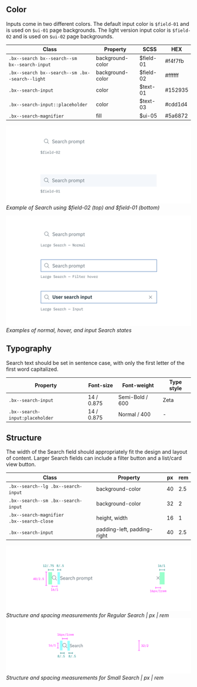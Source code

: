 ## Color

Inputs come in two different colors. The default input color is `$field-01` and is used on `$ui-01` page backgrounds. The light version input color is `$field-02` and is used on `$ui-02` page backgrounds.

| Class                                                | Property         | SCSS          | HEX     |
|------------------------------------------------------|------------------|---------------|---------|
| `.bx--search bx--search--sm` </br> `bx--search-input`| background-color | $field-01     | #f4f7fb |
| `.bx--search bx--search--sm .bx--search--light`      | background-color | $field-02     | #ffffff |
| `.bx--search-input`                                  | color            | $text-01      | #152935 |
| `.bx--search-input::placeholder`                     | color            |  $text-03     | #cdd1d4 |
| `.bx--search-magnifier`                              | fill             | $ui-05        | #5a6872 |


![Example of Search using $field-01 and $field-02](images/search-style-4.png)
_Example of Search using $field-02 (top) and $field-01 (bottom)_

![Normal, hover, and input search states](images/search-style-1.png)
_Examples of normal, hover, and input Search states_

## Typography

Search text should be set in sentence case, with only the first letter of the first word capitalized.

| Property                        | Font-size       | Font-weight         |  Type style |
|---------------------------------|-----------------|---------------------|-------------|
| `.bx--search-input`             | 14 / 0.875      | Semi-Bold / 600     | Zeta        |
| `.bx--search-input:placeholder` | 14 / 0.875      | Normal / 400        | -           |

## Structure

The width of the Search field should appropriately fit the design and layout of content. Larger Search fields can include a filter button and a list/card view button.

| Class                                             | Property                    | px | rem  |
|---------------------------------------------------|-----------------------------|----|------|
| `.bx--search--lg .bx--search-input`               | background-color            | 40 | 2.5  |
| `.bx--search--sm .bx--search-input`               | background-color            | 32 | 2    |
| `.bx--search-magnifier` </br> `.bx--search-close` | height, width               | 16 | 1    |
| `.bx--search-input`                               | padding-left, padding-right | 40 | 2.5  |


![Structure and spacing measurements for regular search](images/search-style-2.png)
_Structure and spacing measurements for Regular Search | px | rem_
![Structure and spacing measurements for small search](images/search-style-3.png)
_Structure and spacing measurements for Small Search | px | rem_
